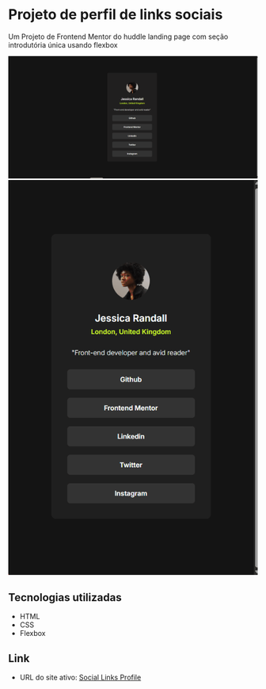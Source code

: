 # Projeto de perfil de links sociais
Um Projeto de Frontend Mentor do huddle landing page com seção introdutória única usando flexbox

![social-desktop](./src/images/sociallinks1.gif)
![social-mobile](./src/images/sociallinks2.gif)

## Tecnologias utilizadas
- HTML 
- CSS
- Flexbox

## Link
- URL do site ativo: [Social Links Profile](https://kauannkelvinn.github.io/social-links-profile/)
